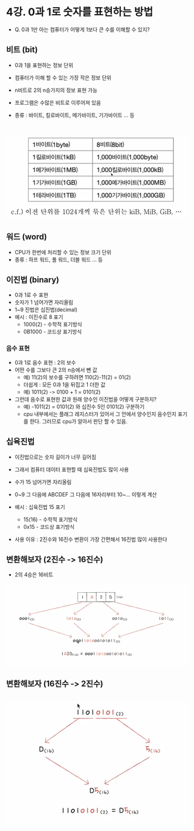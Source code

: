 # 4강. 0과 1로 숫자를 표현하는 방법

- Q. 0과 1만 아는 컴퓨터가 어떻게 1보다 큰 수를 이해할 수 있지?

## 비트 (bit)

- 0과 1을 표현하는 정보 단위
- 컴퓨터가 이해 할 수 있는 가장 작은 정보 단위
- n비트로 2의 n승가지의 정보 표현 가능
- 프로그램은 수많은 비트로 이루어져 있음
- 종류 : 바이트, 킬로바이트, 메가바이트, 기가바이트 ... 등

  <br>

<img alt="img_6.png" src="img_6.png" width="500"/>

## 워드 (word)

- CPU가 한번에 처리할 수 있는 정보 크기 단위
- 종류 : 하프 워드, 풀 워드, 더블 워드 ... 등

## 이진법 (binary)

- 0과 1로 수 표현
- 숫자가 1 넘어가면 자리올림
- 1~9 진법은 십진법(decimal)
- 예시 : 이진수로 8 표기
    - 1000(2) - 수학적 표기방식
    - 0B1000 - 코드상 표기방식

### 음수 표현

- 0과 1로 음수 표현 : 2의 보수
- 어떤 수를 그보다 큰 2의 n승에서 뺀 값
    - 예) 11(2)의 보수를 구하려면 110(2)-11(2) = 01(2)
    - 더쉽게 : 모든 0과 1을 뒤집고 1 더한 값
    - 예) 1011(2) -> 0100 + 1 = 0101(2)
- 그런데 음수로 표현한 값과 원래 양수인 이진법을 어떻게 구분하지?
    - 예) -1011(2) = 0101(2) 와 십진수 5인 0101(2) 구분하기
    - cpu 내부에서는 플래그 레지스터가 있어서 그 안에서 양수인지 음수인지 표기를 한다. 그러므로 cpu가 알아서 판단 할 수 있음.

## 십육진법

- 이진법으로는 숫자 길이가 너무 길어짐
- 그래서 컴퓨터 데이터 표현할 때 십육진법도 많이 사용
- 수가 15 넘어가면 자리올림
- 0~9 그 다음에 ABCDEF 그 다음에 16자리부터 10~... 이렇게 계산
- 예시 : 십육진법 15 표기
    - 15(16) - 수학적 표기방식
    - 0x15 - 코드상 표기방식

- 사용 이유 : 2진수와 16진수 변환이 가장 간편해서 16진법 많이 사용한다

## 변환해보자 (2진수 -> 16진수)

- 2의 4승은 16비트
  <br>

<img alt="img_7.png" src="img_7.png" width="500"/>

## 변환해보자 (16진수 -> 2진수)

  <br>

<img alt="img_8.png" src="img_8.png" width="500"/>